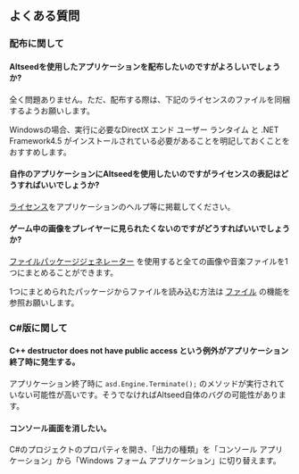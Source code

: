 ﻿## よくある質問

### 配布に関して

#### Altseedを使用したアプリケーションを配布したいのですがよろしいでしょうか?

全く問題ありません。ただ、配布する際は、下記のライセンスのファイルを同梱するようお願いします。

Windowsの場合、実行に必要なDirectX エンド ユーザー ランタイム と .NET Framework4.5 がインストールされている必要があることを明記しておくことをおすすめします。

#### 自作のアプリケーションにAltseedを使用したいのですがライセンスの表記はどうすればいいでしょうか?

[ライセンス](https://github.com/Altseed/altseed/blob/master/LICENSE)をアプリケーションのヘルプ等に掲載してください。

#### ゲーム中の画像をプレイヤーに見られたくないのですがどうすればいいでしょうか?

 [ファイルパッケージジェネレーター](./Reference/Tool/FilePackageGenerator.md) を使用すると全ての画像や音楽ファイルを1つにまとめることができます。

 1つにまとめられたパッケージからファイルを読み込む方法は [ファイル](./Reference/IO/File.md) の機能を参照お願いします。

### C#版に関して

#### C++ destructor does not have public access という例外がアプリケーション終了時に発生する。

アプリケーション終了時に ```asd.Engine.Terminate();``` のメソッドが実行されていない可能性が高いです。そうでなければAltseed自体のバグの可能性があります。

#### コンソール画面を消したい。

C#のプロジェクトのプロパティを開き、「出力の種類」を「コンソール アプリケーション」から「Windows フォーム アプリケーション」に切り替えます。
